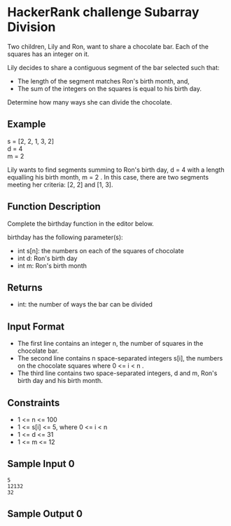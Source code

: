 # HackerRank challenge Subarray Division

Two children, Lily and Ron, want to share a chocolate bar. Each of the squares has an integer on it.

Lily decides to share a contiguous segment of the bar selected such that:

- The length of the segment matches Ron's birth month, and,
- The sum of the integers on the squares is equal to his birth day.

Determine how many ways she can divide the chocolate.

## Example

s = [2, 2, 1, 3, 2] \
d = 4 \
m = 2

Lily wants to find segments summing to Ron's birth day, d = 4  with a length equalling his birth month, m = 2 . In this case, there are two segments meeting her criteria: [2, 2] and [1, 3].

## Function Description

Complete the birthday function in the editor below.

birthday has the following parameter(s):

- int s[n]: the numbers on each of the squares of chocolate
- int d: Ron's birth day
- int m: Ron's birth month

## Returns

- int: the number of ways the bar can be divided

## Input Format

- The first line contains an integer n, the number of squares in the chocolate bar.
- The second line contains n space-separated integers s[i], the numbers on the chocolate squares where 0 <= i < n .
- The third line contains two space-separated integers, d and m, Ron's birth day and his birth month.

## Constraints

- 1 <= n <= 100
- 1 <= s[i] <= 5, where 0 <= i < n
- 1 <= d <= 31
- 1 <= m <= 12

## Sample Input 0

```
5
12132
32

```
## Sample Output 0















